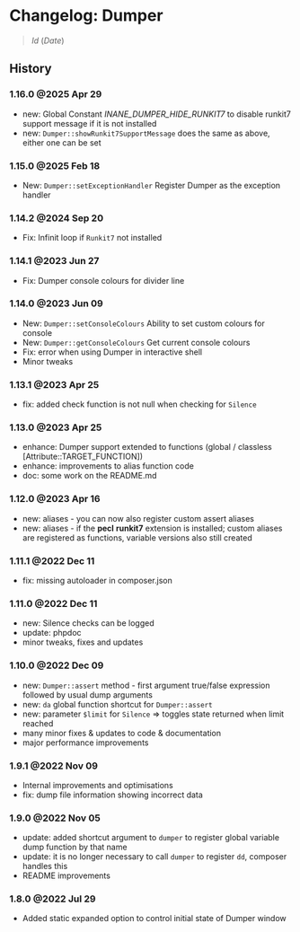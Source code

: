 # Changelog: Dumper

> $Id$ ($Date$)

## History

### 1.16.0 @2025 Apr 29

- new: Global Constant *INANE_DUMPER_HIDE_RUNKIT7* to disable runkit7 support message if it is not installed
- new: `Dumper::showRunkit7SupportMessage` does the same as above, either one can be set

### 1.15.0 @2025 Feb 18

 - New: `Dumper::setExceptionHandler` Register Dumper as the exception handler

### 1.14.2 @2024 Sep 20

 - Fix: Infinit loop if `Runkit7` not installed

### 1.14.1 @2023 Jun 27

 - Fix: Dumper console colours for divider line

### 1.14.0 @2023 Jun 09

 - New: `Dumper::setConsoleColours` Ability to set custom colours for console
 - New: `Dumper::getConsoleColours` Get current console colours
 - Fix: error when using Dumper in interactive shell
 - Minor tweaks

### 1.13.1 @2023 Apr 25

 - fix: added check function is not null when checking for `Silence`

### 1.13.0 @2023 Apr 25

 - enhance: Dumper support extended to functions (global / classless [Attribute::TARGET_FUNCTION])
 - enhance: improvements to alias function code
 - doc: some work on the README.md

### 1.12.0 @2023 Apr 16

 - new: aliases - you can now also register custom assert aliases
 - new: aliases - if the **pecl** **runkit7** extension is installed; custom aliases are registered as functions, variable versions also still created

### 1.11.1 @2022 Dec 11

 - fix: missing autoloader in composer.json

### 1.11.0 @2022 Dec 11

 - new: Silence checks can be logged
 - update: phpdoc
 - minor tweaks, fixes and updates

### 1.10.0 @2022 Dec 09

 - new: `Dumper::assert` method - first argument true/false expression followed by usual dump arguments
 - new: `da` global function shortcut for `Dumper::assert`
 - new: parameter `$limit` for `Silence` => toggles state returned when limit reached
 - many minor fixes & updates to code & documentation
 - major performance improvements


### 1.9.1 @2022 Nov 09

 - Internal improvements and optimisations
 - fix: dump file information showing incorrect data

### 1.9.0 @2022 Nov 05

 - update: added shortcut argument to `dumper` to register global variable dump function by that name
 - update: it is no longer necessary to call `dumper` to register `dd`, composer handles this
 - README improvements

### 1.8.0 @2022 Jul 29

 - Added static expanded option to control initial state of Dumper window
